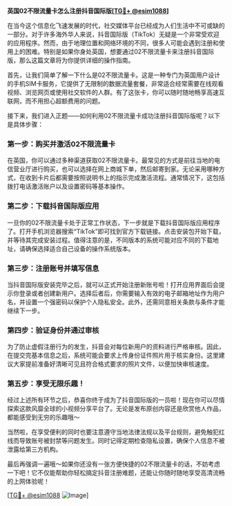 **英国02不限流量卡怎么注册抖音国际版[[TG💪+ @esim1088](https://t.me/s/esim1088)]**

在当今这个信息化飞速发展的时代，社交媒体平台已经成为人们生活中不可或缺的一部分。对于许多海外华人来说，抖音国际版（TikTok）无疑是一个非常受欢迎的应用程序。然而，由于地理位置和网络环境的不同，很多人可能会遇到注册和使用上的困难。特别是如果你身处英国，想要通过02不限流量卡来注册抖音国际版，那么这篇文章将为你提供详细的操作指南。

首先，让我们简单了解一下什么是02不限流量卡。这是一种专门为英国用户设计的手机SIM卡服务，它提供了无限制的数据流量套餐，非常适合经常需要在线观看视频、浏览网页或使用社交软件的人群。有了这张卡，你可以随时随地畅享高速互联网，而不用担心超额费用的问题。

接下来，我们进入正题——如何利用02不限流量卡成功注册抖音国际版呢？以下是具体步骤：

### 第一步：购买并激活02不限流量卡

在英国，你可以通过多种渠道获取02不限流量卡。最常见的方式是前往当地的电信营业厅进行购买，也可以选择在网上商城下单，然后邮寄到家。无论采用哪种方式，在收到卡片后都需要按照说明书上的指示完成激活流程。通常情况下，这包括拨打电话激活账户以及设置密码等基本操作。

### 第二步：下载抖音国际版应用

一旦你的02不限流量卡处于正常工作状态，下一步就是下载抖音国际版应用程序了。打开手机浏览器搜索“TikTok”即可找到官方下载链接。点击安装包开始下载，并等待其完成安装过程。值得注意的是，不同版本的系统可能对应不同的下载地址，请确保选择适合自己设备的操作系统版本。

### 第三步：注册账号并填写信息

当抖音国际版安装完毕之后，就可以正式开始注册新账号啦！打开应用界面后会提示你登录或者创建新用户。选择后者后，你需要输入有效的电子邮箱地址作为用户名，并设置一个强密码以保护个人隐私安全。此外，还需同意相关条款与条件才能继续下一步。

### 第四步：验证身份并通过审核

为了防止虚假注册行为的发生，抖音会对每位新用户的资料进行严格审核。因此，在提交完基本信息之后，系统可能会要求上传身份证件照片用于核实身份。这里建议大家提前准备好清晰可见且符合格式要求的照片文件，以便加快审核速度。

### 第五步：享受无限乐趣！

经过上述所有环节之后，恭喜你终于成为了抖音国际版的一员啦！现在你可以尽情探索这款风靡全球的小视频分享平台了。无论是发布原创内容还是欣赏他人作品，都能感受到无穷的乐趣哦～

当然啦，在享受便利的同时也要注意遵守当地法律法规以及平台规则，避免触犯红线而导致账号被封禁等问题发生。同时记得定期检查隐私设置，确保个人信息不被泄露给第三方机构。

最后再强调一遍哦～如果你还没有一张方便快捷的02不限流量卡的话，不妨考虑一下吧！它不仅能帮助你轻松搞定抖音注册难题，还能让你随时随地享受高清流畅的上网体验呢！

[[TG💪+ @esim1088](https://t.me/s/esim1088) ![Image](https://i.postimg.cc/4NQfJmqS/Snipaste-2025-05-13-00-14-12.png)]